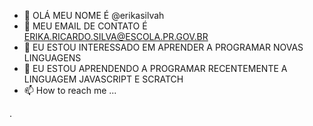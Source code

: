 - 👋 OLÁ MEU NOME É @erikasilvah
- 👀 MEU EMAIL DE CONTATO É ERIKA.RICARDO.SILVA@ESCOLA.PR.GOV.BR
- 🌱 EU ESTOU INTERESSADO EM APRENDER A PROGRAMAR NOVAS LINGUAGENS
- 💞️ EU ESTOU APRENDENDO A PROGRAMAR RECENTEMENTE A LINGUAGEM JAVASCRIPT E SCRATCH
- 📫 How to reach me ...





.
